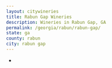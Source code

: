 ```yaml
---
layout: citywineries
title: Rabun Gap Wineries
description: Wineries in Rabun Gap, GA
permalink: /georgia/rabun/rabun-gap/
state: ga
county: rabun
city: rabun gap
---
```

-
